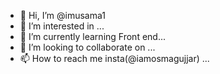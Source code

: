- 👋 Hi, I’m @imusama1
- 👀 I’m interested in ...
- 🌱 I’m currently learning Front end...
- 💞️ I’m looking to collaborate on ...
- 📫 How to reach me insta(@iamosmagujjar) ...

<!---
imusama1/imusama1 is a ✨ special ✨ repository because its `README.md` (this file) appears on your GitHub profile.
You can click the Preview link to take a look at your changes.
--->
